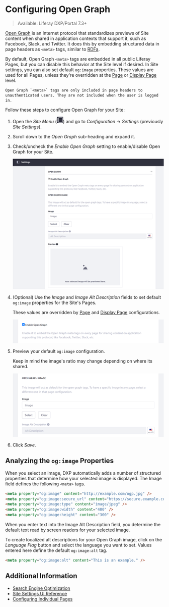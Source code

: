 # Configuring Open Graph

> Available: Liferay DXP/Portal 7.3+

[Open Graph](https://ogp.me/) is an Internet protocol that standardizes previews of Site content when shared in application contexts that support it, such as Facebook, Slack, and Twitter. It does this by embedding structured data in page headers as `<meta>` tags, similar to [RDFa](https://en.wikipedia.org/wiki/RDFa).

By default, Open Graph `<meta>` tags are embedded in all public Liferay Pages, but you can disable this behavior at the Site level if desired. In Site settings, you can also set default `og:image` properties. These values are used for all Pages, unless they're overridden at the [Page](../creating-pages/page-settings/configuring-individual-pages.md#open-graph) or [Display Page](../displaying-content/using-display-page-templates/configuring-seo-and-open-graph.md) level.

```{note}
Open Graph `<meta>` tags are only included in page headers to unauthenticated users. They are not included when the user is logged in.
```

Follow these steps to configure Open Graph for your Site:

1. Open the *Site Menu* (![Site Menu](../../images/icon-product-menu.png)) and go to *Configuration* &rarr; *Settings* (previously *Site Settings*).

1. Scroll down to the *Open Graph* sub-heading and expand it.

1. Check/uncheck the *Enable Open Graph* setting to enable/disable Open Graph for your Site.

   ![Enable or disable embedded Open Graph tags in your Site's Pages.](./configuring-open-graph/images/01.png)

1. (Optional) Use the *Image* and *Image Alt Description* fields to set default `og:image` properties for the Site's Pages.

   These values are overridden by [Page](../creating-pages/page-settings/configuring-individual-pages.md#open-graph) and [Display Page](../displaying-content/using-display-page-templates/configuring-seo-and-open-graph.md) configurations.

   ![Define the default og:image and og:image:alt properties used for your Site.](./configuring-open-graph/images/02.png)

1. Preview your default `og:image` configuration.

   Keep in mind the image's ratio may change depending on where its shared.

   ![Preview your default Open Graph configuration.](./configuring-open-graph/images/03.png)

1. Click *Save*.

## Analyzing the `og:image` Properties

When you select an image, DXP automatically adds a number of structured properties that determine how your selected image is displayed. The Image field defines the following `<meta>` tags.

```html
<meta property="og:image" content="http://example.com/ogp.jpg" />
<meta property="og:image:secure_url" content="https://secure.example.com/ogp.jpg" />
<meta property="og:image:type" content="image/jpeg" />
<meta property="og:image:width" content="400" />
<meta property="og:image:height" content="300" />
```

When you enter text into the Image Alt Description field, you determine the default text read by screen readers for your selected image.

To create localized alt descriptions for your Open Graph image, click on the *Language Flag* button and select the language you want to set. Values entered here define the default `og:image:alt` tag.

```html
<meta property="og:image:alt" content="This is an example." />
```

## Additional Information

* [Search Engine Optimization](../../optimizing_sites.html)
* [Site Settings UI Reference](./site-settings-ui-reference.md)
* [Configuring Individual Pages](./../creating-pages/page-settings/configuring-individual-pages.md)

